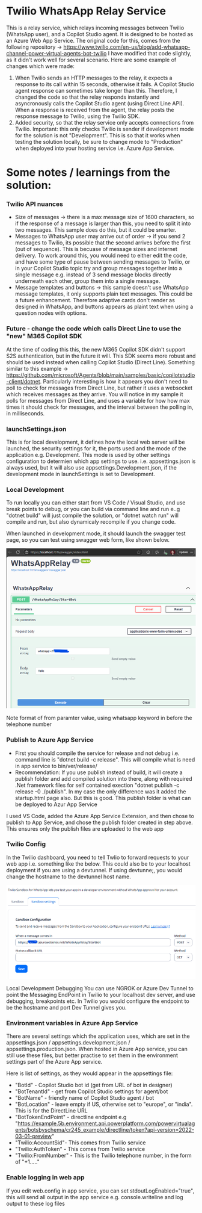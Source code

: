 # Twilio WhatsApp Relay Service
This is a relay service, which relays incoming messages between Twilio (WhatsApp user), and a Copilot Studio agent. It is designed to be hosted as an Azure Web App Service.
The original code for this, comes from the following repository -> https://www.twilio.com/en-us/blog/add-whatsapp-channel-power-virtual-agents-bot-twilio
I have modified that code slightly, as it didn't work well for several scenario. Here are some example of changes which were made: 

1. When Twilio sends an HTTP messages to the relay, it expects a response to its call within 15 seconds, otherwise it fails. A Copilot Studio agent response can sometimes take longer than this. Therefore, I changed the code so that the relay responds instantly and asyncronously calls the Copilot Studio agent (using Direct Line API). When a response is received from the agent, the relay posts the response message to Twilio, using the Twilio SDK.
2. Added security, so that the relay service only accepts connections from Twilio. Important: this only checks Twilio is sender if development mode for the solution is not "Development". This is so that it works when testing the solution locally, be sure to change mode to "Production" when deployed into your hosting service i.e. Azure App Service.

# Some notes / learnings from the solution:

### Twilio API nuances

- Size of messages -> there is a max message size of 1600 characters, so if the response of a message is larger than this, you need to split it into two messages. This sample does do this, but it could be smarter.
- Messages to WhatsApp user may arrive out of order -> if you send 2 messages to Twilio, its possible that the second arrives before the first (out of sequence). This is becuase of message sizes and internet delivery. To work around this, you would need to either edit the code, and have some type of pause between sending messages to Twilio, or in your Copilot Studio topic try and group messages together into a single message e.g. instead of 3 send message blocks directly underneath each other, group them into a single message.
- Message templates and buttons -> this sample doesn't use WhatsApp message templates, it only supports plain text messages. This could be a future enhancement. Therefore adaptive cards don't render as designed in WhatsApp, and buttons appears as plaint text when using a question nodes with options.

### Future - change the code which calls Direct Line to use the "new" M365 Copilot SDK

At the time of coding this this, the new M365 Copilot SDK didn't support S2S authentication, but in the future it will. This SDK seems more robust and should be used instead when calling Copilot Studio (Direct Line). Something similar to this example -> https://github.com/microsoft/Agents/blob/main/samples/basic/copilotstudio-client/dotnet.
Particularly interesting is how it appears you don't need to poll to check for messages from Direct Line, but rather it uses a websocket which receives messages as they arrive. You will notice in my sample it polls for messages from Direct Line, and uses a variable for how how max times it should check for messages, and the interval between the polling in, in milliseconds.

### launchSettings.json

This is for local development, it defines how the local web server will be launched, the security settings for it, the ports used and the mode of the application e.g. Development. This mode is used by other settings configuration to determien which app settings to use. i.e. appsettings.json is always used, but it will also use appsettings.Development.json, if the development mode in launchSettings is set to Development.

### Local Development

To run locally you can either start from VS Code / Visual Studio, and use break points to debug, or you can build via command line and run e..g "dotnet build" will just compile the solution, or "dotnet watch run" will compile and run, but also dynamicaly recompile if you change code.

When launched in development mode, it should launch the swagger test page, so you can test using swagger web form, like shown below.

![Swagger](https://github.com/m-odonovan/copilot-studio-relays/blob/main/Twilio%20WhatsApp%20Relay/images/swagger.png?raw=true "Swagger")

Note format of from paramter value, using whatsapp keyword in before the telephone number

### Publish to Azure App Service

 - First you should compile the service for release and not debug i.e. command line is "dotnet build -c release". This will compile what is need in app service to bin/ver/release/
 - Recommendation: If you use publish instead of build, it will create a publish folder and add compiled solution into there, along with required .Net framework files for self contained exection "dotnet publish -c release -0 ./publish". In my case the only difference was it added the startup.html page also. But this is good. This publish folder is what can be deployed to Azur App Service

I used VS Code, added the Azure App Service Extension, and then chose to publish to App Service, and chose the publish folder created in step above. This ensures only the publish files are uploaded to the web app

### Twilio Config

In the Twilio dashboard, you need to tell Twlio to forward requests to your web app i.e. something like the below. This could also be to your localhost deployment if you are using a devtunnel. If using devtunne;, you would change the hostname to the devtunnel host name.

![Twilio Config](https://github.com/m-odonovan/copilot-studio-relays/blob/main/Twilio%20WhatsApp%20Relay/images/TwilioConfig.png?raw=true "Twilio Config")

Local Development Debugging
You can use NGROK or Azure Dev Tunnel to point the Messaging EndPoint in Twilio to your localhost dev server, and use debugging, breakpoints etc. In Twilio you would configure the endpoint to be the hostname and port Dev Tunnel gives you.

### Environment variables in Azure App Service

There are several settings which the application uses, which are set in the appsettings.json / appsettings.development.json / appsettings.production.json. When hosted in Azure App service, you can still use these files, but better practise to set them in the environment settings part of the Azure App service.

Here is list of settings, as they would appear in the appsettings file:

- "BotId" - Copilot Studio bot id (get from URL of bot in designer)
- "BotTenantId" - get from Copilot Studio settings for agent/bot
- "BotName" - friendly name of Copilot Studio agent / bot
- "BotLocation" - leave empty if US, otherwise set to "europe", or "india". This is for the DirectLine URL
- "BotTokenEndPoint" - directline endpoint e.g "https://example.5b.environment.api.powerplatform.com/powervirtualagents/botsbyschema/cr245_example/directline/token?api-version=2022-03-01-preview"
- "Twilio:AccountSid"- This comes from Twilio service
- "Twilio:AuthToken" - This comes from Twilio service
- "Twilio:FromNumber" - This is the Twilio telephone number, in the form of "+1....."


### Enable logging in web app

If you edit web.config in app service, you can set stdoutLogEnabled="true", this will send all output in the app service e.g. console.writeline and log output to these log files

